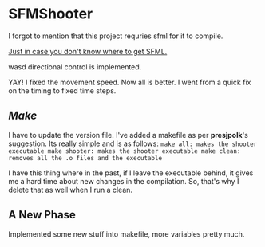 # SFMShooter
I forgot to mention that this project requries sfml for it to compile.

[Just in case you don't know where to get SFML.](https://www.sfml-dev.org/download.php)

wasd directional control is implemented.

YAY! I fixed the movement speed. Now all is better. I went from a quick fix on the timing to fixed time steps.

## *Make*
I have to update the version file. I've added a makefile as per **presjpolk**'s suggestion. Its really simple and is as follows:
`make all: makes the shooter executable
make shooter: makes the shooter executable
make clean: removes all the .o files and the executable`

I have this thing where in the past, if I leave the executable behind, it gives me a hard time about new changes in the compilation. So, that's why I delete that as well when I run a clean.

## A New Phase
Implemented some new stuff into makefile, more variables pretty much.